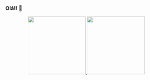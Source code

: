 ### Olá!! 👋

<div align="center">
  <a href="https://github.com/jjakob10">
  <img height="180em" src="https://github-readme-stats.vercel.app/api?username=jjakob10&show_icons=true&theme=dark&include_all_commits=true&count_private=true"/>
  <img height="180em" src="https://github-readme-stats.vercel.app/api/top-langs/?username=jjakob10&layout=compact&langs_count=7&theme=dark"/>
</div>

